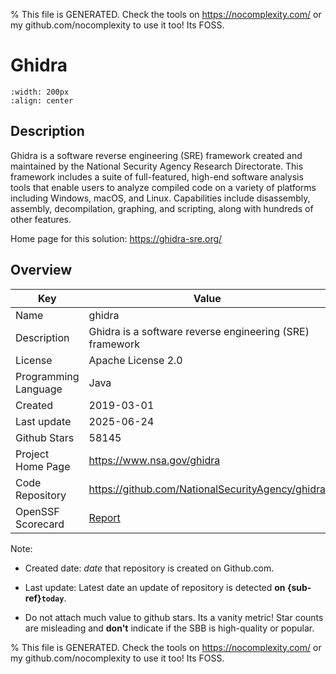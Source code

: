 
% This file is GENERATED. Check the tools on https://nocomplexity.com/ or my github.com/nocomplexity to use it too! Its FOSS. 

# Ghidra


```{image} https://github.com/NationalSecurityAgency/ghidra/raw/master/Ghidra/Features/Base/src/main/resources/images/GHIDRA_3.png 
:width: 200px 
:align: center 
```

## Description 

Ghidra is a software reverse engineering (SRE) framework created and maintained by the National Security Agency Research Directorate. This framework includes a suite of full-featured, high-end software analysis tools that enable users to analyze compiled code on a variety of platforms including Windows, macOS, and Linux. Capabilities include disassembly, assembly, decompilation, graphing, and scripting, along with hundreds of other features.

Home page for this solution: https://ghidra-sre.org/ 

## Overview 

| Key | Value |
| --- | --- |
| Name | ghidra |
| Description | Ghidra is a software reverse engineering (SRE) framework |
| License | Apache License 2.0 |
| Programming Language | Java |
| Created | 2019-03-01 |
| Last update | 2025-06-24 |
| Github Stars | 58145 |
| Project Home Page | https://www.nsa.gov/ghidra |
| Code Repository | https://github.com/NationalSecurityAgency/ghidra |
| OpenSSF Scorecard | [Report](https://securityscorecards.dev/viewer/?uri=github.com/NationalSecurityAgency/ghidra) |

Note:
 - Created date: *date* that repository is created on Github.com. 

- Last update: Latest date an update of repository is detected **on {sub-ref}`today`**. 

- Do not attach much value to github stars. Its a vanity metric! Star counts are misleading and 
**don't** indicate if the SBB is high-quality or popular.

% This file is GENERATED. Check the tools on https://nocomplexity.com/ or my github.com/nocomplexity to use it too! Its FOSS. 

